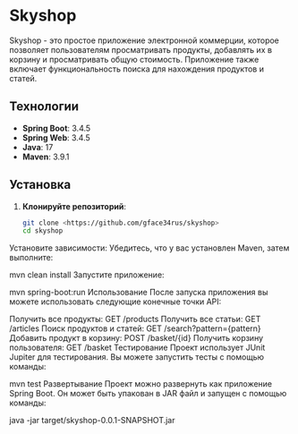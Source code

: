 # Skyshop

Skyshop - это простое приложение электронной коммерции, которое позволяет пользователям просматривать продукты, добавлять их в корзину и просматривать общую стоимость. Приложение также включает функциональность поиска для нахождения продуктов и статей.

## Технологии

- **Spring Boot**: 3.4.5
- **Spring Web**: 3.4.5
- **Java**: 17
- **Maven**: 3.9.1

## Установка

1. **Клонируйте репозиторий**:
   ```bash
   git clone <https://github.com/gface34rus/skyshop>
   cd skyshop
Установите зависимости: Убедитесь, что у вас установлен Maven, затем выполните:

mvn clean install
Запустите приложение:

mvn spring-boot:run
Использование
После запуска приложения вы можете использовать следующие конечные точки API:

Получить все продукты: GET /products
Получить все статьи: GET /articles
Поиск продуктов и статей: GET /search?pattern={pattern}
Добавить продукт в корзину: POST /basket/{id}
Получить корзину пользователя: GET /basket
Тестирование
Проект использует JUnit Jupiter для тестирования. Вы можете запустить тесты с помощью команды:

mvn test
Развертывание
Проект можно развернуть как приложение Spring Boot. Он может быть упакован в JAR файл и запущен с помощью команды:

java -jar target/skyshop-0.0.1-SNAPSHOT.jar
